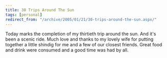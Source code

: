 ```yaml
---
title: 30 Trips Around The Sun
tags: [personal]
redirect_from: "/archive/2005/01/21/30-trips-around-the-sun.aspx/"
---
```


Today marks the completion of my thirtieth trip around the sun. And it's
been a scenic ride. Much love and thanks to my lovely wife for putting
together a little shindig for me and a few of our closest friends. Great
food and drink were consumed and a good time was had by all.

